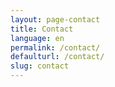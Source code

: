 ```yaml
---
layout: page-contact
title: Contact
language: en
permalink: /contact/
defaulturl: /contact/
slug: contact
---
```


